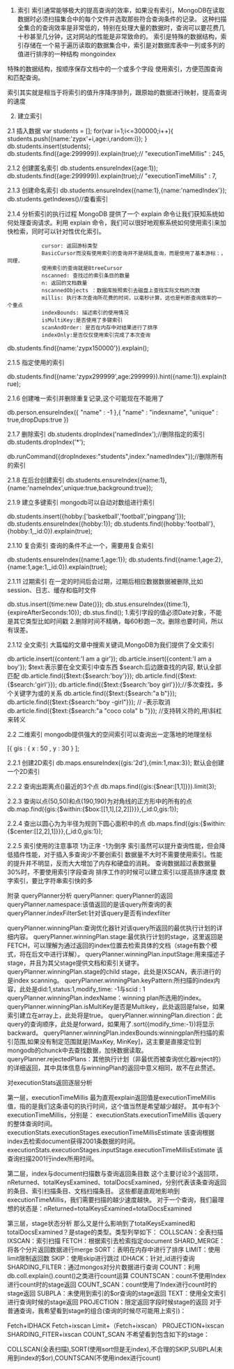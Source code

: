 1. 索引
索引通常能够极大的提高查询的效率，如果没有索引，MongoDB在读取数据时必须扫描集合中的每个文件并选取那些符合查询条件的记录。
这种扫描全集合的查询效率是非常低的，特别在处理大量的数据时，查询可以要花费几十秒甚至几分钟，这对网站的性能是非常致命的。
索引是特殊的数据结构，索引存储在一个易于遍历读取的数据集合中，索引是对数据库表中一列或多列的值进行排序的一种结构
mongoindex

特殊的数据结构，按顺序保存文档中的一个或多个字段
使用索引，方便范围查询和匹配查询。

索引其实就是相当于将索引的值升序降序排列，跟原始的数据进行映射，提高查询的速度

2.  建立索引

2.1 插入数据
var students = [];
for(var i=1;i<=300000;i++){
   students.push({name:'zypx'+i,age:i,random:i});
}
 db.students.insert(students);
db.students.find({age:299999}).explain(true);// "executionTimeMillis" : 245,

2.1.2 创建匿名索引
db.students.ensureIndex({age:1}); 
db.students.find({age:299999}).explain(true);// "executionTimeMillis" : 7,

2.1.3 创建命名索引
db.students.ensureIndex({name:1},{name:'namedIndex'});
db.students.getIndexes()//查看索引

2.1.4 分析索引的执行过程
MongoDB 提供了一个 explain 命令让我们获知系统如何处理查询请求。利用 explain 命令，我们可以很好地观察系统如何使用索引来加快检索，同时可以针对性优化索引。

               cursor: 返回游标类型
               BasicCursor而没有使用索引的查询并不是胡乱查询，而是使用了基本游标：，同理，
               使用索引的查询就是BtreeCursor
               nscanned: 查找过的索引条目的数量
               n: 返回的文档数量
               nscannedObjects ：数据库按照索引去磁盘上查找实际文档的次数
               millis: 执行本次查询所花费的时间，以毫秒计算，这也是判断查询效率的一个重点
               indexBounds: 描述索引的使用情况
               isMultiKey:是否使用了多键索引
               scanAndOrder: 是否在内存中对结果进行了排序
               indexOnly:是否仅仅使用索引完成了本次查询

db.students.find({name:'zypx150000'}).explain();


2.1.5 指定使用的索引

db.students.find({name:'zypx299999',age:299999}).hint({name:1}).explain(true);

2.1.6 创建唯一索引并删除重复记录,这个可能现在不能用了

db.person.ensureIndex({ "name" : -1 },{ "name" : "indexname", "unique" : true,dropDups:true })

2.1.7 删除索引
db.students.dropIndex('namedIndex');//删除指定的索引
db.students.dropIndex('*');

db.runCommand({dropIndexes:"students",index:"namedIndex"});//删除所有的索引

2.1.8 在后台创建索引
db.students.ensureIndex({name:1},{name:'nameIndex',unique:true,background:true});

2.1.9 建立多键索引
mongodb可以自动对数组进行索引

db.students.insert({hobby:['basketball','football','pingpang']});
db.students.ensureIndex({hobby:1});
db.students.find({hobby:'football'},{hobby:1,_id:0}).explain(true);

2.1.10 复合索引
查询的条件不止一个，需要用复合索引

db.students.ensureIndex({name:1,age:1});
db.students.find({name:1,age:2},{name:1,age:1,_id:0}).explain(true);

2.1.11 过期索引
在一定的时间后会过期，过期后相应数据数据被删除,比如 session、日志、缓存和临时文件

db.stus.insert({time:new Date()});
db.stus.ensureIndex({time:1},{expireAfterSeconds:10});
db.stus.find();
1.索引字段的值必须Date对象，不能是其它类型比如时间戳
2.删除时间不精确，每60秒跑一次。删除也要时间，所以有误差。

2.1.12 全文索引
大篇幅的文章中搜索关键词,MongoDB为我们提供了全文索引

   db.article.insert({content:'I am a gir'});
   db.article.insert({content:'I am a boy'});
   $text:表示要在全文索引中查东西
   $search:后边跟查找的内容, 默认全部匹配
   db.article.find({$text:{$search:'boy'}});
   db.article.find({$text:{$search:'girl'}});
   db.article.find({$text:{$search:'boy girl'}});//多次查找，多个关键字为或的关系
   db.article.find({$text:{$search:"a b"}}); 
   db.article.find({$text:{$search:"boy -girl"}}); // -表示取消
   db.article.find({$text:{$search:"a \"coco cola\" b "}}); //支持转义符的,用\斜杠来转义


2.2 二维索引
mongodb提供强大的空间索引可以查询出一定落地的地理坐标

[{ gis : { x : 50 , y : 30 } ];

2.2.1 创建2D索引
db.maps.ensureIndex({gis:'2d'},{min:1,max:3});
默认会创建一个2D索引

2.2.2 查询出距离点()最近的3个点
db.maps.find({gis:{$near:[1,1]}}).limit(3);

2.2.3 查询以点(50,50)和点(190,190)为对角线的正方形中的所有的点
db.map.find({gis:{$within:{$box:[[1,1],[2,2]]}}},{_id:0,gis:1});

2.2.4 查出以圆心为为半径为规则下圆心面积中的点
db.maps.find({gis:{$within:{$center:[[2,2],1]}}},{_id:0,gis:1});


2.2.5 索引使用的注意事项
1为正序 -1为倒序
索引虽然可以提升查询性能，但会降低插件性能，对于插入多查询少不要创索引
数据量不大时不需要使用索引。性能的提升并不明显，反而大大增加了内存和硬盘的消耗。
查询数据超过表数据量30%时，不要使用索引字段查询
排序工作的时候可以建立索引以提高排序速度
数字索引，要比字符串索引快的多








附录
queryPlanner分析
queryPlanner: queryPlanner的返回
queryPlanner.namespace:该值返回的是该query所查询的表
queryPlanner.indexFilterSet:针对该query是否有indexfilter

queryPlanner.winningPlan:查询优化器针对该query所返回的最优执行计划的详细内容。
   queryPlanner.winningPlan.stage:最优执行计划的stage，这里返回是FETCH，可以理解为通过返回的index位置去检索具体的文档（stage有数个模式，将在后文中进行详解）。
   queryPlanner.winningPlan.inputStage:用来描述子stage，并且为其父stage提供文档和索引关键字。
   queryPlanner.winningPlan.stage的child stage，此处是IXSCAN，表示进行的是index scanning。
   queryPlanner.winningPlan.keyPattern:所扫描的index内容，此处是did:1,status:1,modify_time: -1与scid : 1
   queryPlanner.winningPlan.indexName：winning plan所选用的index。
   queryPlanner.winningPlan.isMultiKey是否是Multikey，此处返回是false，如果索引建立在array上，此处将是true。
   queryPlanner.winningPlan.direction：此query的查询顺序，此处是forward，如果用了.sort({modify_time:-1})将显示backward。
   queryPlanner.winningPlan.indexBounds:winningplan所扫描的索引范围,如果没有制定范围就是[MaxKey, MinKey]，这主要是直接定位到mongodb的chunck中去查找数据，加快数据读取。
queryPlanner.rejectedPlans：其他执行计划（非最优而被查询优化器reject的）的详细返回，其中具体信息与winningPlan的返回中意义相同，故不在此赘述。

对executionStats返回逐层分析

第一层，executionTimeMillis
最为直观explain返回值是executionTimeMillis值，指的是我们这条语句的执行时间，这个值当然是希望越少越好。
其中有3个executionTimeMillis，分别是：
executionStats.executionTimeMillis 该query的整体查询时间。
executionStats.executionStages.executionTimeMillisEstimate
该查询根据index去检索document获得2001条数据的时间。
executionStats.executionStages.inputStage.executionTimeMillisEstimate
该查询扫描2001行index所用时间。

第二层，index与document扫描数与查询返回条目数 这个主要讨论3个返回项，nReturned、totalKeysExamined、totalDocsExamined，分别代表该条查询返回的条目、索引扫描条目、文档扫描条目。 这些都是直观地影响到executionTimeMillis，我们需要扫描的越少速度越快。 对于一个查询，我们最理想的状态是：nReturned=totalKeysExamined=totalDocsExamined

第三层，stage状态分析 那么又是什么影响到了totalKeysExamined和totalDocsExamined？是stage的类型。类型列举如下：
COLLSCAN：全表扫描
IXSCAN：索引扫描
FETCH：根据索引去检索指定document
SHARD_MERGE：将各个分片返回数据进行merge
SORT：表明在内存中进行了排序
LIMIT：使用limit限制返回数
SKIP：使用skip进行跳过
IDHACK：针对_id进行查询
SHARDING_FILTER：通过mongos对分片数据进行查询
COUNT：利用db.coll.explain().count()之类进行count运算
COUNTSCAN：count不使用Index进行count时的stage返回
COUNT_SCAN：count使用了Index进行count时的stage返回
SUBPLA：未使用到索引的$or查询的stage返回
TEXT：使用全文索引进行查询时候的stage返回
PROJECTION：限定返回字段时候stage的返回
对于普通查询，我希望看到stage的组合(查询的时候尽可能用上索引)：

Fetch+IDHACK
Fetch+ixscan
Limit+（Fetch+ixscan）
PROJECTION+ixscan
SHARDING_FITER+ixscan
COUNT_SCAN
不希望看到包含如下的stage：

COLLSCAN(全表扫描),SORT(使用sort但是无index),不合理的SKIP,SUBPLA(未用到index的$or),COUNTSCAN(不使用index进行count)